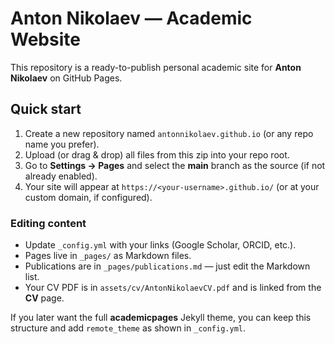 # Anton Nikolaev — Academic Website

This repository is a ready-to-publish personal academic site for **Anton Nikolaev** on GitHub Pages.

## Quick start

1. Create a new repository named `antonnikolaev.github.io` (or any repo name you prefer).
2. Upload (or drag & drop) all files from this zip into your repo root.
3. Go to **Settings → Pages** and select the **main** branch as the source (if not already enabled).
4. Your site will appear at `https://<your-username>.github.io/` (or at your custom domain, if configured).

### Editing content

- Update `_config.yml` with your links (Google Scholar, ORCID, etc.).
- Pages live in `_pages/` as Markdown files.
- Publications are in `_pages/publications.md` — just edit the Markdown list.
- Your CV PDF is in `assets/cv/AntonNikolaevCV.pdf` and is linked from the **CV** page.

If you later want the full **academicpages** Jekyll theme, you can keep this structure and add `remote_theme` as shown in `_config.yml`.
